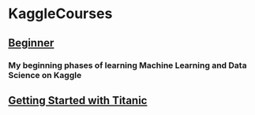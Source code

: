 # KaggleCourses
## [Beginner](https://github.com/bdbeau21/KaggleCourses/tree/main/Beginner)
### My beginning phases of learning Machine Learning and Data Science on Kaggle
## [Getting Started with Titanic](https://www.kaggle.com/brettbeaulieu/getting-started-with-titanic)

